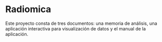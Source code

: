 # Radiomica
Este proyecto consta de tres documentos: una memoria de análisis, una aplicación interactiva para visualización de datos y el manual de la aplicación.
